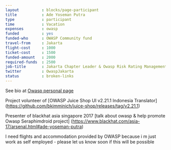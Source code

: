 ```yaml
---
layout          : blocks/page-participant
title           : Ade Yoseman Putra
type            : participant
time            : Vacation
expenses        : owasp
funded          : yes
funded-who      : OWASP Community fund
travel-from     : Jakarta
flight-cost     : 1000
ticket-cost     : 1500
funded-amount   : 2000
required-funds  : 2500
job-title       : Jakarta Chapter Leader & Owasp Risk Rating Management Project Leader
twitter         : OwaspJakarta
status          : broken-links
---
```


See bio at [Owasp personal page](https://www.owasp.org/index.php/Ade_Yoseman_Putra) 

Project volunteer of [OWASP Juice Shop UI v2.21.1 Indonesia Translator] (https://github.com/bkimminich/juice-shop/releases/tag/v2.21.1)

Presenter of blackhat asia singapore 2017 [talk about owasp & help promote Owasp Seraphimdroid project]
(https://www.blackhat.com/asia-17/arsenal.html#ade-yoseman-putra)

I need flights and accommodation provided by OWASP because i m just work as self employed - please let us know soon if this will be possible
